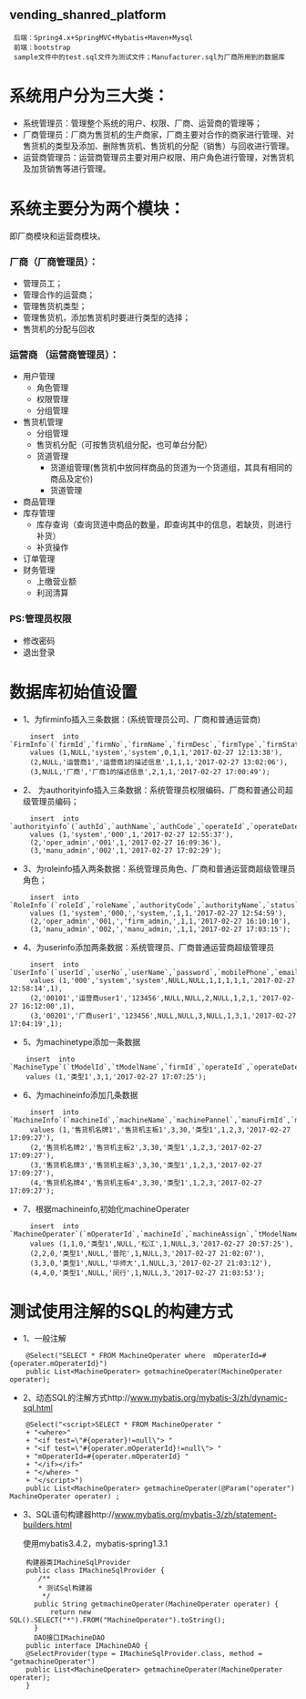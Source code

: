 vending_shanred_platform 
--------

     后端：Spring4.x+SpringMVC+Mybatis+Maven+Mysql 
     前端：bootstrap 
     sample文件中的test.sql文件为测试文件；Manufacturer.sql为厂商所用到的数据库

# 系统用户分为三大类： 
- 系统管理员：管理整个系统的用户、权限、厂商、运营商的管理等；
- 厂商管理员：厂商为售货机的生产商家，厂商主要对合作的商家进行管理、对售货机的类型及添加、删除售货机、售货机的分配（销售）与回收进行管理。
- 运营商管理员：运营商管理员主要对用户权限、用户角色进行管理，对售货机及加货销售等进行管理。
 
# 系统主要分为两个模块： 
  即厂商模块和运营商模块。
### 厂商（厂商管理员）：
 - 管理员工；
 - 管理合作的运营商；
 - 管理售货机类型；
 - 管理售货机，添加售货机时要进行类型的选择；
 - 售货机的分配与回收

### 运营商 （运营商管理员）：
 * 用户管理
     * 角色管理
     * 权限管理
     * 分组管理
 * 售货机管理
     * 分组管理
     * 售货机分配（可按售货机组分配，也可单台分配）
     * 货道管理 
        - 货道组管理(售货机中放同样商品的货道为一个货道组，其具有相同的商品及定价)
        - 货道管理
 * 商品管理 
 * 库存管理
     * 库存查询（查询货道中商品的数量，即查询其中的信息，若缺货，则进行补货）
     * 补货操作
 * 订单管理
 * 财务管理
     * 上缴营业额
     * 利润清算
    
### PS:管理员权限
 * 修改密码
 * 退出登录

# 数据库初始值设置

 * 1、为firminfo插入三条数据：(系统管理员公司、厂商和普通运营商)
```
     insert  into `FirmInfo`(`firmId`,`firmNo`,`firmName`,`firmDesc`,`firmType`,`firmStatus`,`operateId`,`operateDate`) 
     values (1,NULL,'system','system',0,1,1,'2017-02-27 12:13:38'),
     (2,NULL,'运营商1','运营商1的描述信息',1,1,1,'2017-02-27 13:02:06'),
     (3,NULL,'厂商','厂商1的描述信息',2,1,1,'2017-02-27 17:00:49');

```	
* 2、 为authorityinfo插入三条数据：系统管理员权限编码、厂商和普通公司超级管理员编码；
```
     insert  into `authorityinfo`(`authId`,`authName`,`authCode`,`operateId`,`operateDate`) 
     values (1,'system','000',1,'2017-02-27 12:55:37'),
     (2,'oper_admin','001',1,'2017-02-27 16:09:36'),
     (3,'manu_admin','002',1,'2017-02-27 17:02:29');
```    
* 3、为roleinfo插入两条数据：系统管理员角色、厂商和普通运营商超级管理员角色；
```	
     insert  into `RoleInfo`(`roleId`,`roleName`,`authorityCode`,`authorityName`,`status`,`operateId`,`operateDate`)
     values (1,'system','000,','system,',1,1,'2017-02-27 12:54:59'),
     (2,'oper_admin','001,','firm_admin,',1,1,'2017-02-27 16:10:10'),
     (3,'manu_admin','002,','manu_admin,',1,1,'2017-02-27 17:03:15');
```
* 4、为userinfo添加两条数据：系统管理员、厂商普通运营商超级管理员
```
     insert  into `UserInfo`(`userId`,`userNo`,`userName`,`password`,`mobilePhone`,`email`,`roleId`,`groupId`,`status`,`firmId`,`parentUserId`,`operateDate`,`operateId`)
     values (1,'000','system','system',NULL,NULL,1,1,1,1,1,'2017-02-27 12:58:14',1),
     (2,'00101','运营商user1','123456',NULL,NULL,2,NULL,1,2,1,'2017-02-27 16:12:00',1),
     (3,'00201','厂商user1','123456',NULL,NULL,3,NULL,1,3,1,'2017-02-27 17:04:19',1);

```    
* 5、为machinetype添加一条数据
```
    insert  into `MachineType`(`tModelId`,`tModelName`,`firmId`,`operateId`,`operateDate`) 
    values (1,'类型1',3,1,'2017-02-27 17:07:25');
```
* 6、为machineinfo添加几条数据
```
     insert  into `MachineInfo`(`machineId`,`machineName`,`machinePannel`,`manuFirmId`,`machinePrice`,`tModelName`,`manuMachineStatus`,`operFirmId`,`operateId`,`operateDate`) 
     values (1,'售货机名牌1','售货机主板1',3,30,'类型1',1,2,3,'2017-02-27 17:09:27'),
     (2,'售货机名牌2','售货机主板2',3,30,'类型1',1,2,3,'2017-02-27 17:09:27'),
     (3,'售货机名牌3','售货机主板3',3,30,'类型1',1,2,3,'2017-02-27 17:09:27'),
     (4,'售货机名牌4','售货机主板4',3,30,'类型1',1,2,3,'2017-02-27 17:09:27');
```
* 7、根据machineinfo,初始化machineOperater
```
     insert  into `MachineOperater`(`mOperaterId`,`machineId`,`machineAssign`,`tModelName`,`userId`,`machineAddress`,`machineStatus`,`groupId`,`operateId`,`operateDate`) 
     values (1,1,0,'类型1',NULL,'松江',1,NULL,3,'2017-02-27 20:57:25'),
     (2,2,0,'类型1',NULL,'普陀',1,NULL,3,'2017-02-27 21:02:07'),
     (3,3,0,'类型1',NULL,'华师大',1,NULL,3,'2017-02-27 21:03:12'),
     (4,4,0,'类型1',NULL,'闵行',1,NULL,3,'2017-02-27 21:03:53');
```
# 测试使用注解的SQL的构建方式
* 1、一般注解
```
    @Select("SELECT * FROM MachineOperater where  mOperaterId=#{operater.mOperaterId}")
    public List<MachineOperater> getmachineOperater(MachineOperater operater);

```
* 2、动态SQL的注解方式http://www.mybatis.org/mybatis-3/zh/dynamic-sql.html
```
    @Select("<script>SELECT * FROM MachineOperater "
    + "<where>"
    + "<if test=\"#{operater}!=null\"> "
    + "<if test=\"#{operater.mOperaterId}!=null\"> "
    + "mOperaterId=#{operater.mOperaterId} "
    + "</if></if>"
    + "</where> "
    + "</script>")
    public List<MachineOperater> getmachineOperater(@Param("operater") MachineOperater operater) ;
```
* 3、SQL语句构建器http://www.mybatis.org/mybatis-3/zh/statement-builders.html
     
     使用mybatis3.4.2，mybatis-spring1.3.1
```
    构建器类IMachineSqlProvider
    public class IMachineSqlProvider {
       /**
       * 测试Sql构建器
        */
      public String getmachineOperater(MachineOperater operater) {
          return new SQL().SELECT("*").FROM("MachineOperater").toString();
      }
      DAO接口IMachineDAO
    public interface IMachineDAO {
    @SelectProvider(type = IMachineSqlProvider.class, method = "getmachineOperater")
    public List<MachineOperater> getmachineOperater(MachineOperater operater);
    }
```
